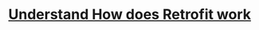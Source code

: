 # [Understand How does Retrofit work](https://medium.com/mindorks/understand-how-does-retrofit-work-c9e264131f4a)
